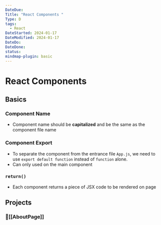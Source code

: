 ```yaml
---
DateDue:
Title: "React Components "
Type: D
tags:
  - React
DateStarted: 2024-01-17
DateModified: 2024-01-17
DateDo: 
DateDone: 
status: 
mindmap-plugin: basic
---
```


# React Components

## Basics

### Component Name
- Component name should be **capitalized** and be the same as the component file name

### Component Export
- To separate the component from the entrance file `App.js`, we need to use `export default function` instead of `function` alone.
- Can only used on the main component

### `return()`
- Each component returns a piece of JSX code to be rendered on page

## Projects

### 📌[[AboutPage]]